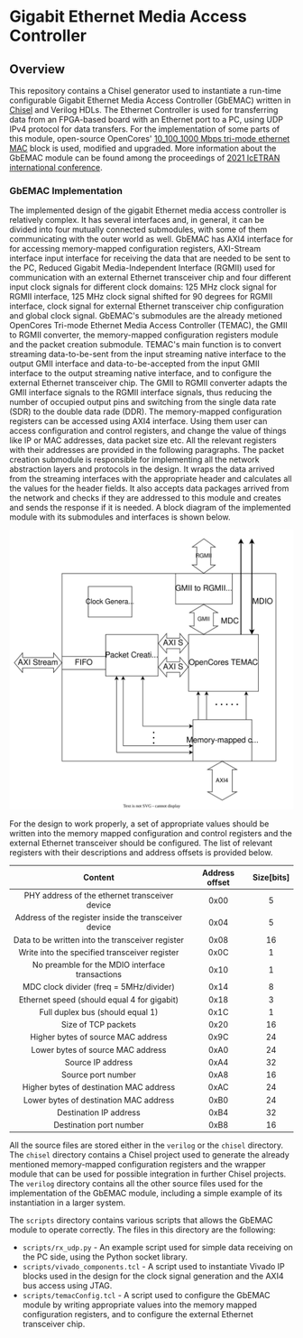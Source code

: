Gigabit Ethernet Media Access Controller
========================================================

## Overview
This repository contains a Chisel generator used to instantiate a run-time configurable Gigabit Ethernet Media Access Controller (GbEMAC) written in [Chisel](http://www.chisel-lang.org) and Verilog HDLs. The Ethernet Controller is used for transferring data from an FPGA-based board with an Ethernet port to a PC, using UDP IPv4 protocol for data transfers. For the implementation of some parts of this module, open-source OpenCores' [10_100_1000 Mbps tri-mode ethernet MAC](https://opencores.org/projects/ethernet_tri_mode) block is used, modified and upgraded. More information about the GbEMAC module can be found among the proceedings of [2021 IcETRAN international conference](https://www.etran.rs/2022/zbornik/ICETRAN-22_radovi/038-ELI1.1.pdf).

### GbEMAC Implementation

The implemented design of the gigabit Ethernet media access controller is relatively complex. It has several interfaces and, in general, it can be divided into four mutually connected submodules, with some of them communicating with the outer world as well. GbEMAC has AXI4 interface for for accessing memory-mapped configuration registers, AXI-Stream interface input interface for receiving the data that are needed to be sent to the PC, Reduced Gigabit Media-Independent Interface (RGMII) used for communication with an external Ethernet transceiver chip and four different input clock signals for different clock domains: 125 MHz clock signal for RGMII interface, 125 MHz clock signal shifted for 90 degrees for RGMII interface, clock signal for external Ethernet transceiver chip configuration and global clock signal. GbEMAC's submodules are the already metioned OpenCores Tri-mode Ethernet Media Access Controller (TEMAC), the GMII to RGMII converter, the memory-mapped configuration registers module and the packet creation submodule. TEMAC's main function is to convert streaming data-to-be-sent from the input streaming native interface to the output GMII interface and data-to-be-accepted from the input GMII interface to the output streaming native interface, and to configure the external Ethernet transceiver chip. The GMII to RGMII converter adapts the GMII interface signals to the RGMII interface signals, thus reducing the number of occupied output pins and switching from the single data rate (SDR) to the double data rade (DDR). The memory-mapped configuration registers can be accessed using AXI4 interface. Using them user can access configuration and control registers, and change the value of things like IP or MAC addresses, data packet size etc. All the relevant registers with their addresses are provided in the following paragraphs. The packet creation submodule is responsible for implementing all the network abstraction layers and protocols in the design. It wraps the data arrived from the streaming interfaces with the appropriate header and calculates all the values for the header fields. It also accepts data packages arrived from the network and checks if they are addressed to this module and creates and sends the response if it is needed. A block diagram of the implemented module with its submodules and interfaces is shown below.

![AXI4 FSM state changing diagram](./doc/images/block_diagram_2.drawio.svg)

For the design to work properly, a set of appropriate values should be written into the memory mapped configuration and control registers and the external Ethernet transceiver should be configured. The list of relevant registers with their descriptions and address offsets is provided below.


|                        Content                        |                           Address offset                          |        Size[bits]        |
|:-----------------------------------------------------:|:-----------------------------------------------------------------:|:------------------------:|
|    PHY address of the ethernet transceiver device     |                                0x00                               |             5            |
| Address of the register inside the transceiver device |                                0x04                               |             5            |
|    Data to be written into the transceiver register   |                                0x08                               |            16            |
|    Write into the specified transceiver register      |                                0x0C                               |             1            |
|   No preamble for the MDIO interface transactions     |                                0x10                               |             1            |
|      MDC clock divider (freq = 5MHz/divider)          |                                0x14                               |             8            |
|      Ethernet speed (should equal 4 for gigabit)      |                                0x18                               |             3            |
|            Full duplex bus (should equal 1)           |                                0x1C                               |             1            |
|                  Size of TCP packets                  |                                0x20                               |            16            |
|           Higher bytes of source MAC address          |                                0x9C                               |            24            |
|           Lower bytes of source MAC address           |                                0xA0                               |            24            |
|                  Source IP address                    |                                0xA4                               |            32            |
|                  Source port number                   |                                0xA8                               |            16            |
|        Higher bytes of destination MAC address        |                                0xAC                               |            24            |
|        Lower bytes of destination MAC address         |                                0xB0                               |            24            |
|                 Destination IP address                |                                0xB4                               |            32            |
|                 Destination port number               |                                0xB8                               |            16            |

All the source files are stored either in the `verilog` or the `chisel` directory. The `chisel` directory contains a Chisel project used to generate the already mentioned memory-mapped configuration registers and the wrapper module that can be used for possible integration in further Chisel projects. The `verilog` directory contains all the other source files used for the implementation of the GbEMAC module, including a simple example of its instantiation in a larger system.

The `scripts` directory contains various scripts that allows the GbEMAC module to operate correctly. The files in this directory are the following:
* `scripts/rx_udp.py` - An example script used for simple data receiving on the PC side, using the Python socket library.
* `scripts/vivado_components.tcl` - A script used to instantiate Vivado IP blocks used in the design for the clock signal generation and the AXI4 bus access using JTAG.
* `scripts/temacConfig.tcl` - A script used to configure the GbEMAC module by writing appropriate values into the memory mapped configuration registers, and to configure the external Ethernet transceiver chip.

